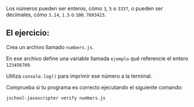 Los números pueden ser enteros, cómo `3`, `5` o `3337`, o pueden ser decimales,
cómo `3.14`, `1.5` o `100.7893423`.

## El ejercicio:

Crea un archivo llamado `numbers.js`.

En ese archivo define una variable llamada `ejemplo` qué referencie el entero `123456789`.

Utiliza `console.log()` para imprimir ese número a la terminal.

Comprueba si tu programa es correcto ejecutando el siguiente comando:

`jschool-javascripter verify numbers.js`
